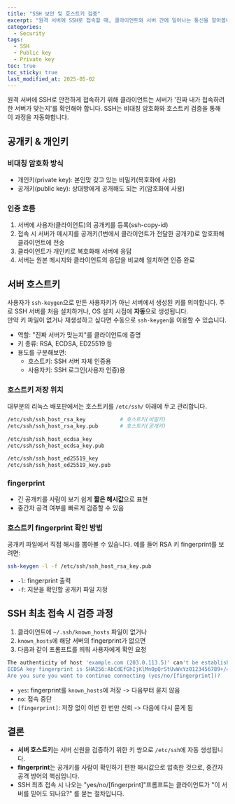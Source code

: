 ```yaml
---
title: "SSH 보안 및 호스트키 검증"
excerpt: "원격 서버에 SSH로 접속할 때, 클라이언트와 서버 간에 일어나는 통신을 알아봅니다"
categories:
  - Security
tags:
  - SSH
  - Public key
  - Private key
toc: true
toc_sticky: true
last_modified_at: 2025-05-02
---
```


원격 서버에 SSH로 안전하게 접속하기 위해 클라이언트는 서버가 '진짜 내가 접속하려한 서버가 맞는지'를 확인해야 합니다. SSH는 비대칭 암호화와 호스트키 검증을 통해 이 과정을 자동화합니다.

## 공개키 & 개인키

### 비대칭 암호화 방식

- 개인키(private key): 본인맞 갖고 있는 비밀키(복호화에 사용)
- 공개키(public key): 상대방에게 공개해도 되는 키(암호화에 사용)

### 인증 흐름

1. 서버에 사용자(클라이언트)의 공개키를 등록(ssh-copy-id)
2. 접속 시 서버가 메시지를 공개키(1번에서 클라이언트가 전달한 공개키)로 암호화해 클라이언트에 전송
3. 클라이언트가 개인키로 복호화해 서버에 응답
4. 서버는 원본 메시지와 클라이언트의 응답을 비교해 일치하면 인증 완료

## 서버 호스트키

사용자가 `ssh-keygen`으로 만든 사용자키가 아닌 서버에서 생성된 키를 의미합니다. 
주로 SSH 서버를 처음 설치하거나, OS 설치 시점에 **자동**으로 생성됩니다.   
만약 키 파일이 없거나 재생성하고 싶다면 수동으로 `ssh-keygen`을 이용할 수 있습니다.

- 역할: "진짜 서버가 맞는지"를 클라이언트에 증명
- 키 종류: RSA, ECDSA, ED25519 등
- 용도를 구분해보면:
  - 호스트키: SSH 서버 자체 인증용
  - 사용자키: SSH 로그인(사용자 인증)용

### 호스트키 저장 위치

대부분의 리눅스 배포판에서는 호스트키를 `/etc/ssh/` 아래에 두고 관리합니다.

```bash
/etc/ssh/ssh_host_rsa_key           # 호스트키(비밀키)
/etc/ssh/ssh_host_rsa_key.pub       # 호스트키(공개키)
  
/etc/ssh/ssh_host_ecdsa_key
/etc/ssh/ssh_host_ecdsa_key.pub

/etc/ssh/ssh_host_ed25519_key
/etc/ssh/ssh_host_ed25519_key.pub
```

### fingerprint

- 긴 공개키를 사람이 보기 쉽게 **짧은 해시값**으로 표현
- 중간자 공격 여부를 빠르게 검증할 수 있음

### 호스트키 fingerprint 확인 방법

공개키 파일에서 직접 해시를 뽑아볼 수 있습니다. 예를 들어 RSA 키 fingerprint를 보려면:

```bash
ssh-keygen -l -f /etc/ssh/ssh_host_rsa_key.pub
```

- `-l`: fingerprint 출력
- `-f`: 지문을 확인할 공개키 파일 지정

## SSH 최초 접속 시 검증 과정

1. 클라이언트에 `~/.ssh/known_hosts` 파일이 없거나
2. `known_hosts`에 해당 서버의 fingerprint가 없으면
3. 다음과 같이 프롬프트를 띄워 사용자에게 확인 요청
  ```bash
  The authenticity of host 'example.com (203.0.113.5)' can't be established.
  ECDSA key fingerprint is SHA256:AbCdEfGhIjKlMnOpQrStUvWxYz0123456789+/=.
  Are you sure you want to continue connecting (yes/no/[fingerprint])?
  ```
  - `yes`: fingerprint를 `known_hosts`에 저장 -> 다음부터 묻지 않음
  - `no`: 접속 중단
  - `[fingerprint]`: 저장 없이 이번 한 번만 신뢰 -> 다음에 다시 묻게 됨


## 결론

- **서버 호스트키**는 서버 신원을 검증하기 위한 키 쌍으로 `/etc/ssh`에 자동 생성됩니다.
- **fingerprint**는 공개키를 사람이 확인하기 편한 해시값으로 압축한 것으로, 중간자 공격 방어의 핵심입니다.
- SSH 최초 접속 시 나오는 "yes/no/[fingerprint]"프롬프트는 클라이언트가 "이 서버를 믿어도 되나요?" 를 묻는 절차입니다.